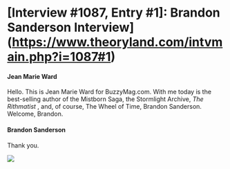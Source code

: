 # [Interview #1087, Entry #1]: Brandon Sanderson Interview](https://www.theoryland.com/intvmain.php?i=1087#1)

#### Jean Marie Ward

Hello. This is Jean Marie Ward for BuzzyMag.com. With me today is the best-selling author of the Mistborn Saga, the Stormlight Archive,
*The Rithmatist*
, and, of course, The Wheel of Time, Brandon Sanderson. Welcome, Brandon.

#### Brandon Sanderson

Thank you.

![](http://buzzymag.com/wp-content/uploads/2014/09/Optimized-Brandon-Sanderson1-300x268.jpg)

